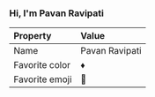 ### Hi, I'm Pavan Ravipati

| Property | Value |
|:---------------|:-----------------|
| Name | Pavan Ravipati |
| Favorite color | :diamonds: |
| Favorite emoji | :tophat: |
